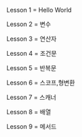 Lesson 1 = Hello World

Lesson 2 = 변수

Lesson 3 = 연산자

Lesson 4 = 조건문

Lesson 5 = 반복문

Lesson 6 = 스코프,형변환

Lesson 7 = 스캐너

Lesson 8 = 배열

Lesson 9 = 메서드

